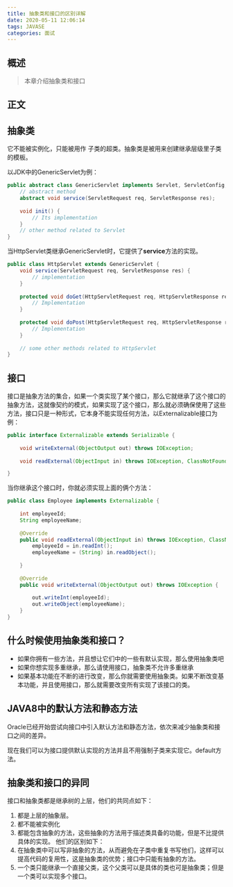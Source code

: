 ```yaml
---
title: 抽象类和接口的区别详解
date: 2020-05-11 12:06:14
tags: JAVASE
categories: 面试
---
```


## 概述

> 本章介绍抽象类和接口

<!--more-->

## 正文

## 抽象类

它不能被实例化，只能被用作 子类的超类。抽象类是被用来创建继承层级里子类的模板。

以JDK中的GenericServlet为例：

```java
public abstract class GenericServlet implements Servlet, ServletConfig, Serializable {
    // abstract method
    abstract void service(ServletRequest req, ServletResponse res);
 
    void init() {
        // Its implementation
    }
    // other method related to Servlet
}
```

当HttpServlet类继承GenericServlet时，它提供了**service**方法的实现。

```java
public class HttpServlet extends GenericServlet {
    void service(ServletRequest req, ServletResponse res) {
        // implementation
    }
 
    protected void doGet(HttpServletRequest req, HttpServletResponse resp) {
        // Implementation
    }
 
    protected void doPost(HttpServletRequest req, HttpServletResponse resp) {
        // Implementation
    }
 
    // some other methods related to HttpServlet
}
```

## 接口

接口是抽象方法的集合，如果一个类实现了某个接口，那么它就继承了这个接口的抽象方法，这就像契约的模式，如果实现了这个接口，那么就必须确保使用了这些方法，接口只是一种形式，它本身不能实现任何方法，以Externalizable接口为例：

```java
public interface Externalizable extends Serializable {
 
    void writeExternal(ObjectOutput out) throws IOException;
 
    void readExternal(ObjectInput in) throws IOException, ClassNotFoundException;

}
```

当你继承这个接口时，你就必须实现上面的俩个方法：

```java
public class Employee implements Externalizable {
 
    int employeeId;
    String employeeName;
 
    @Override
    public void readExternal(ObjectInput in) throws IOException, ClassNotFoundException {
        employeeId = in.readInt();
        employeeName = (String) in.readObject();
 
    }
 
    @Override
    public void writeExternal(ObjectOutput out) throws IOException {
 
        out.writeInt(employeeId);
        out.writeObject(employeeName);
    }
}
```

## 什么时候使用抽象类和接口？

- 如果你拥有一些方法，并且想让它们中的一些有默认实现，那么使用抽象类吧
- 如果你想实现多重继承，那么请使用接口，抽象类不允许多重继承
- 如果基本功能在不断的进行改变，那么你就需要使用抽象类。如果不断改变基本功能，并且使用接口，那么就需要改变所有实现了该接口的类。

## JAVA8中的默认方法和静态方法

Oracle已经开始尝试向接口中引入默认方法和静态方法，依次来减少抽象类和接口之间的差异。

现在我们可以为接口提供默认实现的方法并且不用强制子类来实现它。default方法。

## 抽象类和接口的异同

接口和抽象类都是继承树的上层，他们的共同点如下：
1)	都是上层的抽象层。
2)	都不能被实例化
3)	都能包含抽象的方法，这些抽象的方法用于描述类具备的功能，但是不比提供具体的实现。
他们的区别如下：
1)	在抽象类中可以写非抽象的方法，从而避免在子类中重复书写他们，这样可以提高代码的复用性，这是抽象类的优势；接口中只能有抽象的方法。
2)	一个类只能继承一个直接父类，这个父类可以是具体的类也可是抽象类；但是一个类可以实现多个接口。




